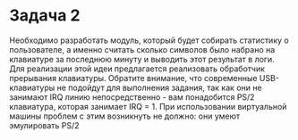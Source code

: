 # Задача 2
Необходимо разработать модуль, который будет собирать статистику о пользователе, а именно считать сколько символов было набрано на клавиатуре за последнюю минуту и выводить этот результат в логи.
Для реализации этой идеи предлагается реализовать обработчик прерывания клавиатуры. Обратите внимание, что современные USB-клавиатуры не подойдут для выполнения задания, так как они не занимают IRQ линию непосредственно - вам понадобится PS/2 клавиатура, которая занимает IRQ = 1. При использовании виртуальной машины проблем с этим возникнуть не должно: они умеют эмулировать PS/2
